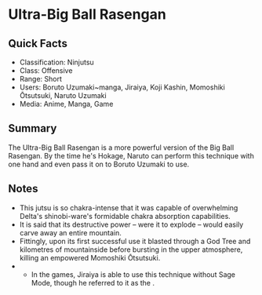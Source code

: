 # Ultra-Big Ball Rasengan

## Quick Facts
- Classification: Ninjutsu
- Class: Offensive
- Range: Short
- Users: Boruto Uzumaki~manga, Jiraiya, Koji Kashin, Momoshiki Ōtsutsuki, Naruto Uzumaki
- Media: Anime, Manga, Game

## Summary
The Ultra-Big Ball Rasengan is a more powerful version of the Big Ball Rasengan. By the time he's Hokage, Naruto can perform this technique with one hand and even pass it on to Boruto Uzumaki to use.

## Notes
- This jutsu is so chakra-intense that it was capable of overwhelming Delta's shinobi-ware's formidable chakra absorption capabilities.
- It is said that its destructive power – were it to explode – would easily carve away an entire mountain.
- Fittingly, upon its first successful use it blasted through a God Tree and kilometres of mountainside before bursting in the upper atmosphere, killing an empowered Momoshiki Ōtsutsuki.
- * In the games, Jiraiya is able to use this technique without Sage Mode, though he referred to it as the .
